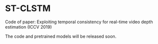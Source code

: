 # ST-CLSTM
Code of paper: Exploiting temporal consistency for real-time video depth estimation (ICCV 2019)

The code and pretrained models will be released soon.
